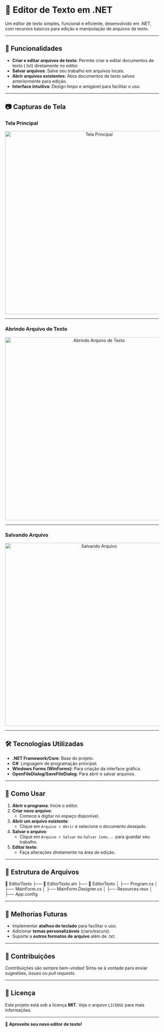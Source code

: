 # 📝 Editor de Texto em .NET

Um editor de texto simples, funcional e eficiente, desenvolvido em .NET, com recursos básicos para edição e manipulação de arquivos de texto.

---

## 🚀 Funcionalidades

- **Criar e editar arquivos de texto**: Permite criar e editar documentos de texto (.txt) diretamente no editor.
- **Salvar arquivos**: Salve seu trabalho em arquivos locais.
- **Abrir arquivos existentes**: Abra documentos de texto salvos anteriormente para edição.
- **Interface intuitiva**: Design limpo e amigável para facilitar o uso.

---

## 📷 Capturas de Tela

### Tela Principal
<div align="center">
    <img src="caminho/para/imagem1.png" alt="Tela Principal" width="600">
</div>

---

### Abrindo Arquivo de Texto
<div align="center">
    <img src="caminho/para/imagem2.png" alt="Abrindo Arquivo de Texto" width="600">
</div>

---

### Salvando Arquivo
<div align="center">
    <img src="caminho/para/imagem3.png" alt="Salvando Arquivo" width="600">
</div>

---

## 🛠️ Tecnologias Utilizadas

- **.NET Framework/Core**: Base do projeto.
- **C#**: Linguagem de programação principal.
- **Windows Forms (WinForms)**: Para criação da interface gráfica.
- **OpenFileDialog/SaveFileDialog**: Para abrir e salvar arquivos.

---

## 📄 Como Usar

1. **Abrir o programa**: Inicie o editor.
2. **Criar novo arquivo**:
   - Comece a digitar no espaço disponível.
3. **Abrir um arquivo existente**:
   - Clique em `Arquivo > Abrir` e selecione o documento desejado.
4. **Salvar o arquivo**:
   - Clique em `Arquivo > Salvar` ou `Salvar Como...` para guardar seu trabalho.
5. **Editar texto**:
   - Faça alterações diretamente na área de edição.

---

## 📂 Estrutura de Arquivos
📁 EditorTexto ├── 📄 EditorTexto.sln ├── 📂 EditorTexto │ ├── Program.cs │ ├── MainForm.cs │ ├── MainForm.Designer.cs │ ├── Resources.resx │ ├── App.config


---

## 🚧 Melhorias Futuras

- Implementar **atalhos de teclado** para facilitar o uso.
- Adicionar **temas personalizáveis** (claro/escuro).
- Suporte a **outros formatos de arquivo** além de .txt.

---

## 🤝 Contribuições

Contribuições são sempre bem-vindas! Sinta-se à vontade para enviar sugestões, *issues* ou *pull requests*.

---

## 📜 Licença

Este projeto está sob a licença **MIT**. Veja o arquivo `LICENSE` para mais informações.

---

🎉 **Aproveite seu novo editor de texto!**
